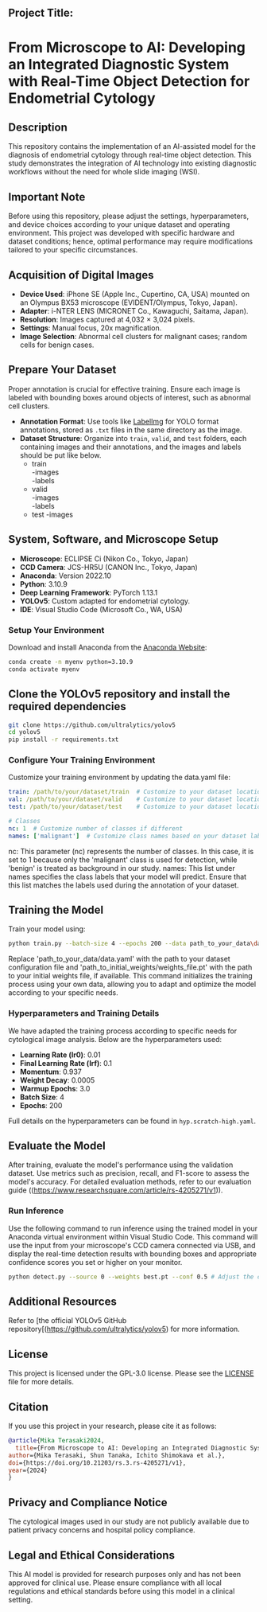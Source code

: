 ## Project Title: 
# From Microscope to AI: Developing an Integrated Diagnostic System with Real-Time Object Detection for Endometrial Cytology

## Description

This repository contains the implementation of an AI-assisted model for the diagnosis of endometrial cytology through real-time object detection. This study demonstrates the integration of AI technology into existing diagnostic workflows without the need for whole slide imaging (WSI).

## Important Note

Before using this repository, please adjust the settings, hyperparameters, and device choices according to your unique dataset and operating environment. This project was developed with specific hardware and dataset conditions; hence, optimal performance may require modifications tailored to your specific circumstances.

## Acquisition of Digital Images

- **Device Used**: iPhone SE (Apple Inc., Cupertino, CA, USA) mounted on an Olympus BX53 microscope (EVIDENT/Olympus, Tokyo, Japan).
- **Adapter**: i-NTER LENS (MICRONET Co., Kawaguchi, Saitama, Japan).
- **Resolution**: Images captured at 4,032 × 3,024 pixels.
- **Settings**: Manual focus, 20x magnification.
- **Image Selection**: Abnormal cell clusters for malignant cases; random cells for benign cases.

## Prepare Your Dataset

Proper annotation is crucial for effective training. Ensure each image is labeled with bounding boxes around objects of interest, such as abnormal cell clusters.

- **Annotation Format**: Use tools like [LabelImg](https://github.com/tzutalin/labelImg) for YOLO format annotations, stored as `.txt` files in the same directory as the image.
- **Dataset Structure**: Organize into `train`, `valid`, and `test` folders, each containing images and their annotations, and the images and labels should be put like below.
  - train  
    -images    
    -labels  
  - valid  
    -images    
    -labels   
  - test
    -images  
  

## System, Software, and Microscope Setup

- **Microscope**: ECLIPSE Ci (Nikon Co., Tokyo, Japan)
- **CCD Camera**: JCS-HR5U (CANON Inc., Tokyo, Japan)
- **Anaconda**: Version 2022.10
- **Python**: 3.10.9
- **Deep Learning Framework**: PyTorch 1.13.1
- **YOLOv5**: Custom adapted for endometrial cytology.
- **IDE**: Visual Studio Code (Microsoft Co., WA, USA)

### Setup Your Environment

Download and install Anaconda from the [Anaconda Website](https://www.anaconda.com/):

```bash
conda create -n myenv python=3.10.9
conda activate myenv
```

## Clone the YOLOv5 repository and install the required dependencies

```bash
git clone https://github.com/ultralytics/yolov5
cd yolov5
pip install -r requirements.txt
```

### Configure Your Training Environment

Customize your training environment by updating the data.yaml file:

```yaml
train: /path/to/your/dataset/train  # Customize to your dataset location
val: /path/to/your/dataset/valid    # Customize to your dataset location
test: /path/to/your/dataset/test    # Customize to your dataset location

# Classes
nc: 1  # Customize number of classes if different
names: ['malignant']  # Customize class names based on your dataset labels
```

nc: This parameter (nc) represents the number of classes. In this case, it is set to 1 because only the 'malignant' class is used for detection, while 'benign' is treated as background in our study.
names: This list under names specifies the class labels that your model will predict. Ensure that this list matches the labels used during the annotation of your dataset.

## Training the Model

Train your model using:

```bash
python train.py --batch-size 4 --epochs 200 --data path_to_your_data\data.yaml --weights best_model_weights.pt
```

Replace 'path_to_your_data/data.yaml' with the path to your dataset configuration file and 'path_to_initial_weights/weights_file.pt' with the path to your initial weights file, if available. This command initializes the training process using your own data, allowing you to adapt and optimize the model according to your specific needs.

### Hyperparameters and Training Details

We have adapted the training process according to specific needs for cytological image analysis. Below are the hyperparameters used:

- **Learning Rate (lr0)**: 0.01
- **Final Learning Rate (lrf)**: 0.1
- **Momentum**: 0.937
- **Weight Decay**: 0.0005
- **Warmup Epochs**: 3.0
- **Batch Size**: 4
- **Epochs**: 200

Full details on the hyperparameters can be found in `hyp.scratch-high.yaml`.

## Evaluate the Model

After training, evaluate the model's performance using the validation dataset. Use metrics such as precision, recall, and F1-score to assess the model's accuracy. For detailed evaluation methods, refer to our evaluation guide ((https://www.researchsquare.com/article/rs-4205271/v1)).

### **Run Inference**

Use the following command to run inference using the trained model in your Anaconda virtual environment within Visual Studio Code. This command will use the input from your microscope's CCD camera connected via USB, and display the real-time detection results with bounding boxes and appropriate confidence scores you set or higher on your monitor. 

```bash
python detect.py --source 0 --weights best.pt --conf 0.5 # Adjust the confidence score as needed

```

## Additional Resources

Refer to [the official YOLOv5 GitHub repository[(https://github.com/ultralytics/yolov5) for more information.

## License

This project is licensed under the GPL-3.0 license. Please see the [LICENSE](LICENSE) file for more details.

## Citation

If you use this project in your research, please cite it as follows:

```bibtex
@article{Mika Terasaki2024,
  title={From Microscope to AI: Developing an Integrated Diagnostic System for Endometrial Cytology},
author={Mika Terasaki, Shun Tanaka, Ichito Shimokawa et al.},
doi={https://doi.org/10.21203/rs.3.rs-4205271/v1},
year={2024}
}
```

## Privacy and Compliance Notice

The cytological images used in our study are not publicly available due to patient privacy concerns and hospital policy compliance. 

## Legal and Ethical Considerations

This AI model is provided for research purposes only and has not been approved for clinical use. Please ensure compliance with all local regulations and ethical standards before using this model in a clinical setting.
